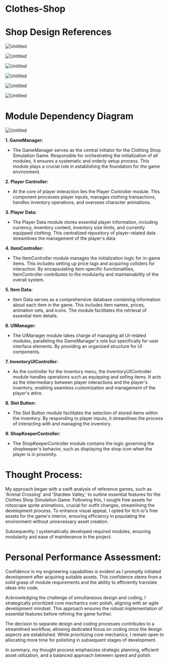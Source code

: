 # Clothes-Shop
# Shop Design References

![Untitled](https://prod-files-secure.s3.us-west-2.amazonaws.com/dd97bec8-3bf9-4519-9d07-d05d91b80ecf/0e00b0c4-e2e6-4349-ae22-9e25d8f973a0/Untitled.jpeg)

![Untitled](https://prod-files-secure.s3.us-west-2.amazonaws.com/dd97bec8-3bf9-4519-9d07-d05d91b80ecf/2fb764f2-5c18-425c-a0b2-feef86b0ee65/Untitled.jpeg)

![Untitled](https://prod-files-secure.s3.us-west-2.amazonaws.com/dd97bec8-3bf9-4519-9d07-d05d91b80ecf/6120b568-f5d2-482b-a251-57ebfea9c425/Untitled.jpeg)

![Untitled](https://prod-files-secure.s3.us-west-2.amazonaws.com/dd97bec8-3bf9-4519-9d07-d05d91b80ecf/17f4782d-0fc0-4360-9300-20b8b7f8bdb6/Untitled.jpeg)

![Untitled](https://prod-files-secure.s3.us-west-2.amazonaws.com/dd97bec8-3bf9-4519-9d07-d05d91b80ecf/8b35fc4c-0f58-4c29-89ee-91a7d373ffb3/Untitled.jpeg)

![Untitled](https://prod-files-secure.s3.us-west-2.amazonaws.com/dd97bec8-3bf9-4519-9d07-d05d91b80ecf/5e2f54f5-88ce-46b5-84ce-30392b8b06d1/Untitled.jpeg)

# Module Dependency Diagram

![Untitled](https://prod-files-secure.s3.us-west-2.amazonaws.com/dd97bec8-3bf9-4519-9d07-d05d91b80ecf/75fde9f7-159e-47de-bef0-65040d1bed5c/Untitled.png)

**1. GameManager:**

- The GameManager serves as the central initiator for the Clothing Shop Simulation Game. Responsible for orchestrating the initialization of all modules, it ensures a systematic and orderly setup process. This module plays a crucial role in establishing the foundation for the game environment.

**2. Player Controller:**

- At the core of player interaction lies the Player Controller module. This component processes player inputs, manages clothing transactions, handles inventory operations, and oversees character animations.

**3. Player Data:**

- The Player Data module stores essential player information, including currency, inventory content, inventory size limits, and currently equipped clothing. This centralized repository of player-related data streamlines the management of the player's data

**4. ItemController:**

- The ItemController module manages the initialization logic for in-game items. This includes setting up price tags and acquiring colliders for interaction. By encapsulating item-specific functionalities, ItemController contributes to the modularity and maintainability of the overall system.

**5. Item Data:**

- Item Data serves as a comprehensive database containing information about each item in the game. This includes item names, prices, animation sets, and icons. The module facilitates the retrieval of essential item details.

**6. UIManager:**

- The UIManager module takes charge of managing all UI-related modules, paralleling the GameManager's role but specifically for user interface elements. By providing an organized structure for UI components.

**7. InventoryUIController:**

- As the controller for the inventory menu, the InventoryUIController module handles operations such as equipping and selling items. It acts as the intermediary between player interactions and the player's inventory, enabling seamless customization and management of the player's attire.

**8. Slot Button:**

- The Slot Button module facilitates the selection of stored items within the inventory. By responding to player inputs, it streamlines the process of interacting with and managing the inventory.

**9. ShopKeeperController:**

- The ShopKeeperController module contains the logic governing the shopkeeper's behavior, such as displaying the shop icon when the player is in proximity.

# **Thought Process:**

My approach began with a swift analysis of reference games, such as 'Animal Crossing' and 'Stardew Valley,' to outline essential features for the Clothes Shop Simulation Game. Following this, I sought free assets for rotoscope sprite animations, crucial for outfit changes, streamlining the development process. To enhance visual appeal, I opted for itch.io's free assets for the game's interior, ensuring efficiency in populating the environment without unnecessary asset creation.

Subsequently, I systematically developed required modules, ensuring modularity and ease of maintenance in the project.

# **Personal Performance Assessment:**

Confidence in my engineering capabilities is evident as I promptly initiated development after acquiring suitable assets. This confidence stems from a solid grasp of module requirements and the ability to efficiently translate ideas into code.

Acknowledging the challenge of simultaneous design and coding, I strategically prioritized core mechanics over polish, aligning with an agile development mindset. This approach ensures the robust implementation of essential features before refining the game further.

The decision to separate design and coding processes contributes to a streamlined workflow, allowing dedicated focus on coding once the design aspects are established. While prioritizing core mechanics, I remain open to allocating more time for polishing in subsequent stages of development.

In summary, my thought process emphasizes strategic planning, efficient asset utilization, and a balanced approach between speed and polish.
